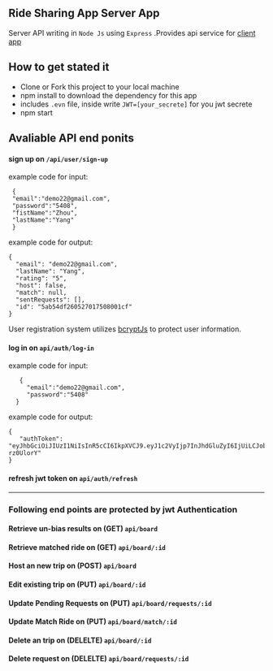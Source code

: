 ## Ride Sharing App Server App
Server API writing in `Node Js` using `Express` .Provides api service for [client app](https://github.com/540376482yzb/intercities_ride_sharing_client)


## How to get stated it
   * Clone or Fork this project to your local machine
   * npm install to download the dependency for this app
   * includes `.evn` file, inside write `JWT=[your_secrete]` for you jwt secrete
   * npm start
   
## Avaliable API end ponits
  #### sign up on `/api/user/sign-up`
  example code for input:
  ```
   {
   "email":"demo22@gmail.com",
   "password":"5408",
   "fistName":"Zhou",
   "lastName":"Yang"
   }
  ```
  example code for output:
  ```
  {
    "email": "demo22@gmail.com",
    "lastName": "Yang",
    "rating": "5",
    "host": false,
    "match": null,
    "sentRequests": [],
    "id": "5ab54df260527017508001cf"
}
  ```
  User registration system utilizes [bcryptJs](https://www.npmjs.com/package/bcryptjs) to protect user information.

 #### log in on `api/auth/log-in`
 example code for input:
 ```
    {
      "email":"demo22@gmail.com",
      "password":"5408"
   }
 ```
 example code for output:
 ```
{
    "authToken": "eyJhbGciOiJIUzI1NiIsInR5cCI6IkpXVCJ9.eyJ1c2VyIjp7InJhdGluZyI6IjUiLCJob3N0IjpmYWxzZSwibWF0Y2giOm51bGwsInNlbnRSZXF1ZXN0cyI6W10sImVtYWlsIjoiZGVtbzIyQGdtYWlsLmNvbSIsImxhc3ROYW1lIjoiWWFuZyIsImlkIjoiNWFiNTRkZjI2MDUyNzAxNzUwODAwMWNmIn0sImlhdCI6MTUyMTgzMTUxMywiZXhwIjoxNTIyNDM2MzEzLCJzdWIiOiJkZW1vMjJAZ21haWwuY29tIn0.a3y1yRFV4mRRC30W6YTzKQJx6Qw2LptGJR-rz0UlorY"
}
 ```

#### refresh jwt token on `api/auth/refresh`

---

### Following end points are protected by jwt Authentication


#### Retrieve un-bias results on (GET) `api/board`

#### Retrieve matched ride on (GET)  `api/board/:id`

#### Host an new trip on (POST) `api/board`

#### Edit existing trip on (PUT) `api/board/:id`

#### Update Pending Requests on (PUT) `api/board/requests/:id`

#### Update Match Ride on (PUT) `api/board/match/:id`

#### Delete an trip on (DELELTE) `api/board/:id`

#### Delete request on (DELELTE) `api/board/requests/:id`






